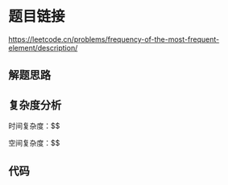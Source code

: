 # 题目链接

https://leetcode.cn/problems/frequency-of-the-most-frequent-element/description/

## 解题思路



## 复杂度分析

时间复杂度：$$

空间复杂度：$$

## 代码

```python

```
